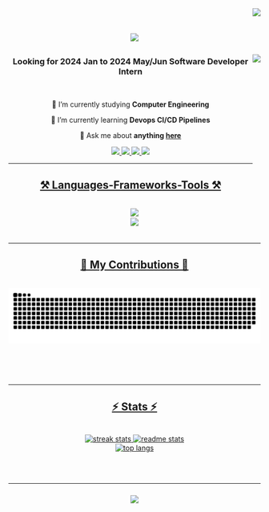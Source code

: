<img align="right" src="https://visitor-badge.laobi.icu/badge?page_id=xiayulin123.xiayulin123" />

<h1 align="center">
    <img src="https://readme-typing-svg.herokuapp.com/?font=Righteous&size=35&center=true&vCenter=true&width=500&height=70&duration=4000&lines=Hi+There!+👋;+I'm+Yulin+Xia!;" />
</h1>


 <img align="right" height="250" src="https://media0.giphy.com/media/3o7TKMt1VVNkHV2PaE/giphy.gif?cid=ecf05e47m2lztlzua550440x23b16f7c6prft8ftmqjzb7x8&ep=v1_gifs_search&rid=giphy.gif&ct=g"  /> 
<h3 align="center">Looking for 2024 Jan to 2024 May/Jun Software Developer Intern</h3>

<br/>
<div align="center">
 
 🔭 I’m currently studying **Computer Engineering**
 
 🌱 I’m currently learning **Devops CI/CD Pipelines**

 💬 Ask me about **anything [here](https://github.com/xiayulin123/xiayulin123/issues)**

 
 </div>
 
<div align="center"> 
  <a href="mailto:xiayulinsky@gmail.com">
    <img src="https://img.shields.io/badge/Gmail-333333?style=for-the-badge&logo=gmail&logoColor=red" />
  </a>
  <a href="https://linkedin.com/in/yulinxia" target="_blank">
    <img src="https://img.shields.io/badge/LinkedIn-0077B5?style=for-the-badge&logo=linkedin&logoColor=white" target="_blank" />
  </a>
  <a href="https://www.xiayulin.online" target="_blank">
     <img src="https://img.shields.io/badge/Portfolio-FF5722?style=for-the-badge&logo=todoist&logoColor=white" target="_blank" />
  </a>
  <a href="https://www.character-ai.digital" target="_blank">
    <img src="https://img.shields.io/badge/AI%20Chatbot-00CCBB?style=for-the-badge&logo=ai&logoColor=white" target="_blank" />


</div>

 <hr/>
 
<h2 align="center">⚒️ Languages-Frameworks-Tools ⚒️</h2>
<br/>
<div align="center">
    <img src="https://skillicons.dev/icons?i=nodejs,github,python,javascript,typescript,express,mongodb,c,java,docker,aws,nextjs,androidstudio,redux,tailwindcss" /><br>
    <img src="https://skillicons.dev/icons?i=react,mui,mysql,flask,html,css,vscode,figma,git,nginx,jenkins,pytorch,tensorflow,postman" />
</div>

<br/>
<hr/>

<div align="center">
  <h2>🐍 My Contributions 🐍</h2>
  <br>
  <img src="https://raw.githubusercontent.com/xiayulin123/xiayulin123/output/snake.svg" alt="Snake animation" />

  
  <br/><br/><br/>
</div>

<hr/>

<h2 align="center">⚡ Stats ⚡</h2>
<br>
<div align=center>
  <img width=390 src="https://streak-stats.demolab.com/?user=xiayulin123&count_private=true&theme=react&border_radius=10" alt="streak stats"/>
  <img width=390 src="https://github-readme-stats.vercel.app/api?username=xiayulin123&count_private=true&show_icons=true&theme=react&rank_icon=github&border_radius=10" alt="readme stats" />
  <br/>
  <img width=325 align="center" src="https://github-readme-stats.vercel.app/api/top-langs/?username=xiayulin123&hide=HTML&langs_count=8&layout=compact&theme=react&border_radius=10&size_weight=0.5&count_weight=0.5&exclude_repo=github-readme-stats" alt="top langs" />
</div>

<br/><br/>
<hr/>

<h3 align="center">
    <img src="https://readme-typing-svg.herokuapp.com/?font=Righteous&size=25&center=true&vCenter=true&width=500&height=70&duration=4000&lines=Thanks+for+visiting!+✌️;+Shoot+me+a+message+on+Linkedin!;Or+talk+to+my+chatbot">
</h3>

<br/>